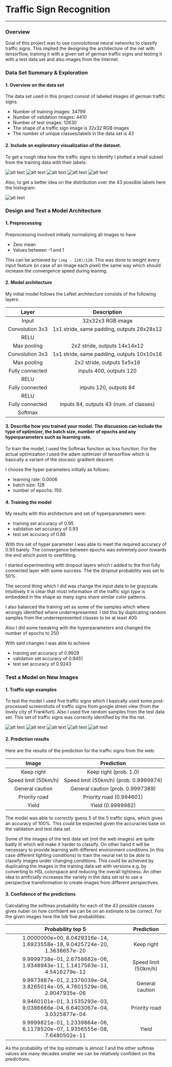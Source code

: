 # **Traffic Sign Recognition** 


[//]: # (Image References)

[image1]: ./examples/visualization.jpg "Visualization"
[image2]: ./examples/grayscale.jpg "Grayscaling"
[image3]: ./examples/random_noise.jpg "Random Noise"
[pic1]: ./sampleImgs/pic1.png "Traffic Sign 1"
[pic2]: ./sampleImgs/pic2.png "Traffic Sign 2"
[pic3]: ./sampleImgs/pic3.png "Traffic Sign 3"
[pic4]: ./sampleImgs/pic4.png "Traffic Sign 4"
[pic5]: ./sampleImgs/pic5.png "Traffic Sign 5"
[histogram]: ./sampleImgs/histogram.png "Histogram"
[webpic1]: ./GermanTrafficSigns/pic1.PNG "Traffic Sign 1"
[webpic2]: ./GermanTrafficSigns/pic2.PNG "Traffic Sign 2"
[webpic3]: ./GermanTrafficSigns/pic3.PNG "Traffic Sign 3"
[webpic4]: ./GermanTrafficSigns/pic4.PNG "Traffic Sign 4"
[webpic5]: ./GermanTrafficSigns/pic5.png "Traffic Sign 5"


---
### Overview

Goal of this project was to use convolutional neural networks to classify traffic signs. This implied the designing the architecture of the net with tensorflow, training it with a given set of german traffic signs and testing it with a test data set and also images from the Internet.

### Data Set Summary & Exploration

#### 1. Overview on the data set

The data set used in this project consist of labeled images of german traffic signs.

* Number of training images: 34799
* Number of validation images: 4410
* Number of test images: 12630
* The shape of a traffic sign image is 32x32 RGB images
* The number of unique classes/labels in the data set is 43




#### 2. Include an exploratory visualization of the dataset.

To get a rough idea how the traffic signs to identify I plotted a small subset from the training data with their labels:

![alt text][pic1]
![alt text][pic2]
![alt text][pic3]
![alt text][pic4]
![alt text][pic5]

Also, to get a better idea on the distribution over the 43 possible labels here the histogram:

![alt text][histogram]

### Design and Test a Model Architecture

#### 1. Preprocessing
Preprocessing involved initially normalizing all images to have 
* Zero mean
* Values between -1 and 1

This can be achieved by `(img - 128)/128`. This was done to weight every input feature (in case of an image each pixel) the same way which should increase the convergence speed during leaning. 

#### 2. Model architecture
My initial model follows the LeNet architecture consists of the following layers:

| Layer         		|     Description	        					| 
|:---------------------:|:---------------------------------------------:| 
| Input         		| 32x32x3 RGB image   							| 
| Convolution 3x3     	| 1x1 stride, same padding, outputs 28x28x12 	|
| RELU					|												|
| Max pooling	      	| 2x2 stride,  outputs 14x14x12 				    |
| Convolution 3x3	    | 1x1 stride, same padding, outputs 10x10x16    |  									
| Max pooling    		| 2x2 stride,  outputs 5x5x16 					|
| Fully connected		| inputs 400, outputs 120       				|
| RELU					|												|
| Fully connected		| inputs 120, outputs 84						|
| RELU                  |                                               |
| Fully connected       | inputs 84, outputs 43 (num. of classes)       |
| Softmax               |                                               |


#### 3. Describe how you trained your model. The discussion can include the type of optimizer, the batch size, number of epochs and any hyperparameters such as learning rate.

To train the model, I used the Softmax function as loss function. For the actual optimization I used the adam optimizer of tensorflow which is basically a variant of the stocasic gradient descent. 

I choose the hyper parameters initially as follows:
* learning rate: 0.0006
* batch size: 128
* number of epochs: 150

#### 4. Training the model

My results with this architecture and set of hyperparameters  were:
* training set accuracy of 0.95
* validation set accuracy of 0.93 
* test set accuracy of 0.88

With this set of hyper parameter I was able to meet the required accuracy of 0.93 barely. The convergence between epochs was extremely poor towards the end which point to overfitting.

I started experimenting with dropout layers which I added to the first fully connected layer with some success. The the dropout probability was set to 50%. 

The second thing which I did was change the input data to be grayscale. Intuitively it is clear that most information of the traffic sign type is embedded in the shape as many signs share similar color patterns. 

I also balanced the training set as some of the samples which where wrongly identified where underrepresented. I did this by duplicating random samples from the underrepresented classes to be at least 400. 

Also I did some tweaking with the hyperparameters and changed the number of epochs to 250

With said changes I was able to achieve
* training set accuracy of 0.9929
* validation set accuracy of 0.9451 
* test set accuracy of 0.9243

### Test a Model on New Images

#### 1. Traffic sign examples

To test the model I used five traffic signs which I basically used some post-processed screenshots of traffic signs from google street view (from the lovely city of Frankfurt). Also I used five random samples from the test data set. This set of traffic signs was correctly identified by the the net. 

![alt text][webpic1] ![alt text][webpic2] ![alt text][webpic3] 
![alt text][webpic4] ![alt text][webpic5]


#### 2. Prediction results

Here are the results of the prediction for the traffic signs from the web:

| Image			        |     Prediction	        					| 
|:---------------------:|:---------------------------------------------:| 
| Keep right     		| Keep right (prob. 1.0)									| 
| Speed limit (50km/h)			| Speed limit (50km/h) (prob. 0.9999974)										|
| General caution				| General caution (prob. 0.9997389)											|
| Priority road	      		| Priority road	(0.994601)				 				|
| Yield			| Yield (0.9999982)     							|


The model was able to correctly guess 5 of the 5 traffic signs, which gives an accuracy of 100%. This could be expected given the accuracies base on the validation and test data set. 

Some of the images of the test date set (not the web images) are quite badly lit which will make it harder to classify. On other hand it will be necessary to provide learning with different environment conditions (in this case different lighting conditions) to train the neural net to be able to classify images under changing conditions. This could be achieved by duplicating the images in the training data set with versions e.g. by converting to HSL colorspace and reducing the overall lightness. An other idea to artificially increases the variety in the data set ist to use a perspective transformation to create images from different perspectives.


#### 3. Confidence of the predictions

Calculating the softmax probability for each of the 43 possible classes gives nuber on how confident we can be on an estimate to be correct. For the given images here the tob five probabilities: 

| Probability top 5        	|     Prediction	        					| 
|:---------------------:|:---------------------------------------------:| 
| 1.0000000e+00, 8.0429316e-14, 1.6923558e-18, 9.0425724e-20, 1.3638657e-20       			| Keep right    									| 
| 9.9999738e-01, 2.6758682e-06, 1.9348943e-11, 1.1417563e-11, 4.5416279e-12   				| Speed limit (50km/h) 										|
| 9.9973887e-01, 2.1376039e-04, 3.8265014e-05, 4.7601529e-06, 2.9047935e-06					| General caution											|
| 9.9460101e-01, 3.1535293e-03, 9.0386666e-04, 6.6403067e-04, 3.0325877e-04	      			| Priority road					 				|
| 9.9999821e-01, 1.2339864e-06, 6.1178520e-07, 1.9356555e-08, 7.6480502e-11				    | Yield      							|


As the probability of the top estimate is almost 1 and the other softmax values are many decades smaller we can be relatively confident on the predictions. 

